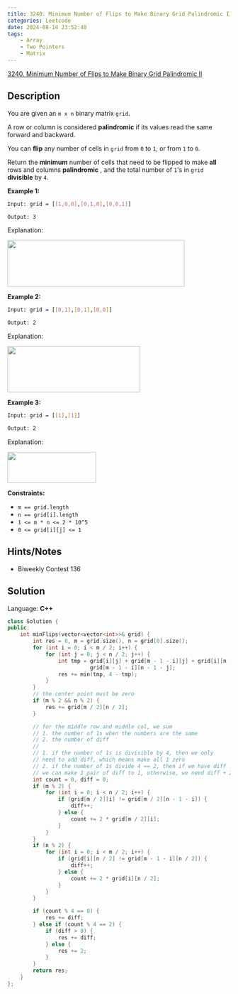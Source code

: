 ```yaml
---
title: 3240. Minimum Number of Flips to Make Binary Grid Palindromic II
categories: Leetcode
date: 2024-08-14 23:52:48
tags:
    - Array
    - Two Pointers
    - Matrix
---
```


[3240. Minimum Number of Flips to Make Binary Grid Palindromic II](https://leetcode.com/problems/minimum-number-of-flips-to-make-binary-grid-palindromic-ii/description/)

## Description

You are given an `m x n` binary matrix `grid`.

A row or column is considered **palindromic**  if its values read the same forward and backward.

You can **flip**  any number of cells in `grid` from `0` to `1`, or from `1` to `0`.

Return the **minimum**  number of cells that need to be flipped to make **all**  rows and columns **palindromic** , and the total number of `1`'s in `grid` **divisible**  by `4`.

**Example 1:**

```bash
Input: grid = [[1,0,0],[0,1,0],[0,0,1]]

Output: 3
```

Explanation:

<img src="https://assets.leetcode.com/uploads/2024/08/01/image.png" style="width: 400px; height: 105px;">

**Example 2:**

```bash
Input: grid = [[0,1],[0,1],[0,0]]

Output: 2
```

Explanation:

<img alt="" src="https://assets.leetcode.com/uploads/2024/07/08/screenshot-from-2024-07-09-01-37-48.png" style="width: 300px; height: 104px;">

**Example 3:**

```bash
Input: grid = [[1],[1]]

Output: 2
```

Explanation:

<img alt="" src="https://assets.leetcode.com/uploads/2024/08/01/screenshot-from-2024-08-01-23-05-26.png" style="width: 200px; height: 70px;">

**Constraints:**

- `m == grid.length`
- `n == grid[i].length`
- `1 <= m * n <= 2 * 10^5`
- `0 <= grid[i][j] <= 1`

## Hints/Notes

- Biweekly Contest 136

## Solution

Language: **C++**

```C++
class Solution {
public:
    int minFlips(vector<vector<int>>& grid) {
        int res = 0, m = grid.size(), n = grid[0].size();
        for (int i = 0; i < m / 2; i++) {
            for (int j = 0; j < n / 2; j++) {
                int tmp = grid[i][j] + grid[m - 1 - i][j] + grid[i][n - 1 - j] +
                          grid[m - 1 - i][n - 1 - j];
                res += min(tmp, 4 - tmp);
            }
        }
        // the center point must be zero
        if (m % 2 && n % 2) {
            res += grid[m / 2][n / 2];
        }

        // for the middle row and middle col, we sum
        // 1. the number of 1s when the numbers are the same
        // 2. the number of diff
        //
        // 1. if the number of 1s is divisible by 4, then we only
        // need to add diff, which means make all 1 zero
        // 2. if the number of 1s divide 4 == 2, then if we have diff
        // we can make 1 pair of diff to 1, otherwise, we need diff + 2
        int count = 0, diff = 0;
        if (m % 2) {
            for (int i = 0; i < n / 2; i++) {
                if (grid[m / 2][i] != grid[m / 2][n - 1 - i]) {
                    diff++;
                } else {
                    count += 2 * grid[m / 2][i];
                }
            }
        }
        if (n % 2) {
            for (int i = 0; i < m / 2; i++) {
                if (grid[i][n / 2] != grid[m - 1 - i][n / 2]) {
                    diff++;
                } else {
                    count += 2 * grid[i][n / 2];
                }
            }
        }

        if (count % 4 == 0) {
            res += diff;
        } else if (count % 4 == 2) {
            if (diff > 0) {
                res += diff;
            } else {
                res += 2;
            }
        }
        return res;
    }
};
```
